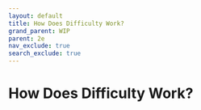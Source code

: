 ```yaml
---
layout: default
title: How Does Difficulty Work?
grand_parent: WIP
parent: 2e
nav_exclude: true
search_exclude: true
---
```


# How Does Difficulty Work?





